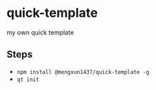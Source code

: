 # quick-template
my own quick template

## Steps
- `npm install @mengxun1437/quick-template -g`
- `qt init`
